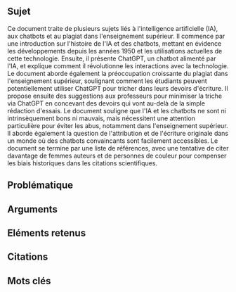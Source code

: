 ## Sujet
Ce document traite de plusieurs sujets liés à l'intelligence artificielle (IA), aux chatbots et au plagiat dans l'enseignement supérieur. Il commence par une introduction sur l'histoire de l'IA et des chatbots, mettant en évidence les développements depuis les années 1950 et les utilisations actuelles de cette technologie. Ensuite, il présente ChatGPT, un chatbot alimenté par l'IA, et explique comment il révolutionne les interactions avec la technologie. Le document aborde également la préoccupation croissante du plagiat dans l'enseignement supérieur, soulignant comment les étudiants peuvent potentiellement utiliser ChatGPT pour tricher dans leurs devoirs d'écriture. Il propose ensuite des suggestions aux professeurs pour minimiser la triche via ChatGPT en concevant des devoirs qui vont au-delà de la simple rédaction d'essais. Le document souligne que l'IA et les chatbots ne sont ni intrinsèquement bons ni mauvais, mais nécessitent une attention particulière pour éviter les abus, notamment dans l'enseignement supérieur. Il aborde également la question de l'attribution et de l'écriture originale dans un monde où des chatbots convaincants sont facilement accessibles. Le document se termine par une liste de références, avec une tentative de citer davantage de femmes auteurs et de personnes de couleur pour compenser les biais historiques dans les citations scientifiques.
## Problématique
## Arguments

## Eléments retenus 

## Citations

## Mots clés